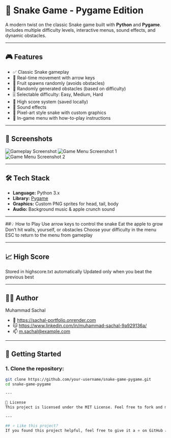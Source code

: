 # 🐍 Snake Game - Pygame Edition

A modern twist on the classic Snake game built with **Python** and **Pygame**.  
Includes multiple difficulty levels, interactive menus, sound effects, and dynamic obstacles.

---

## 🎮 Features

- ✅ Classic Snake gameplay
- 🔄 Real-time movement with arrow keys
- 🍎 Fruit spawns randomly (avoids obstacles)
- 🧱 Randomly generated obstacles (based on difficulty)
- 🎚️ Selectable difficulty: Easy, Medium, Hard
- 💾 High score system (saved locally)
- 🎵 Sound effects
- 🎨 Pixel-art style snake with custom graphics
- 📜 In-game menu with how-to-play instructions

---

## 📸 Screenshots

![Gameplay Screenshot](https://github.com/user-attachments/assets/f990bbd7-ed0a-49e4-88b0-d62300476cb9)
![Game Menu Screenshot 1](https://github.com/user-attachments/assets/c89781ab-e7cc-4c95-8ac3-eb351d280504)
![Game Menu Screenshot 2](https://github.com/user-attachments/assets/4e7d3d03-9026-4ac0-8e9e-91dfc09b25e5)

---

## 🛠️ Tech Stack

- **Language:** Python 3.x  
- **Library:** [Pygame](https://www.pygame.org/)  
- **Graphics:** Custom PNG sprites for head, tail, body  
- **Audio:** Background music & apple crunch sound

---

##💡 How to Play
Use arrow keys to control the snake
Eat the apple to grow
Don’t hit walls, yourself, or obstacles
Choose your difficulty in the menu
ESC to return to the menu from gameplay

---

## 📈 High Score
Stored in highscore.txt automatically
Updated only when you beat the previous best

---

## 👨‍💻 Author
Muhammad Sachal
- 🔗 https://sachal-portfolio.onrender.com
- 🐱 https://www.linkedin.com/in/muhammad-sachal-9a929136a/
- 📫 m.sachal@example.com

---

## 🚀 Getting Started

### 1. Clone the repository:
```bash
git clone https://github.com/your-username/snake-game-pygame.git
cd snake-game-pygame

---

📝 License
This project is licensed under the MIT License. Feel free to fork and modify for personal or educational purpose.

---

## ⭐ Like this project?
If you found this project helpful, feel free to give it a ⭐ on GitHub and share it with others!


